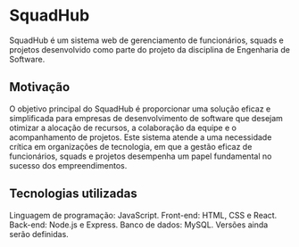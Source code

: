 # SquadHub
SquadHub é um sistema web de gerenciamento de funcionários, squads e projetos desenvolvido como parte do projeto da disciplina de Engenharia de Software.

## Motivação
O objetivo principal do SquadHub é proporcionar uma solução eficaz e simplificada para empresas de desenvolvimento de software que desejam otimizar a alocação de recursos, a colaboração da equipe e o acompanhamento de projetos. Este sistema atende a uma necessidade crítica em organizações de tecnologia, em que a gestão eficaz de funcionários, squads e projetos desempenha um papel fundamental no sucesso dos empreendimentos.

## Tecnologias utilizadas
Linguagem de programação: JavaScript.
Front-end: HTML, CSS e React.
Back-end: Node.js e Express.
Banco de dados: MySQL.
Versões ainda serão definidas.
